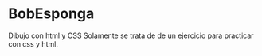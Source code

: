 # BobEsponga
Dibujo con html y CSS
Solamente se trata de de un ejercicio para practicar con css y html.
